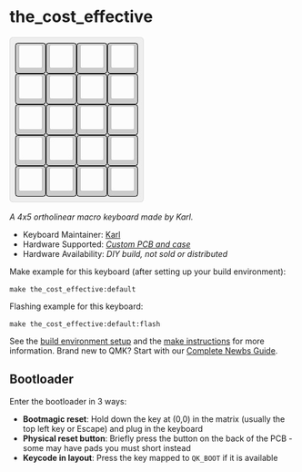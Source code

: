 # the_cost_effective

![the_cost_effective](https://github.com/snaeker58/Karls-Hackpad/blob/main/images/layout.jpg)

*A 4x5 ortholinear macro keyboard made by Karl.*

* Keyboard Maintainer: [Karl](https://github.com/snaeker58)
* Hardware Supported: *[Custom PCB and case](https://github.com/snaeker58/Karls-Hackpad)*
* Hardware Availability: *DIY build, not sold or distributed*

Make example for this keyboard (after setting up your build environment):

    make the_cost_effective:default

Flashing example for this keyboard:

    make the_cost_effective:default:flash

See the [build environment setup](https://docs.qmk.fm/#/getting_started_build_tools) and the [make instructions](https://docs.qmk.fm/#/getting_started_make_guide) for more information. Brand new to QMK? Start with our [Complete Newbs Guide](https://docs.qmk.fm/#/newbs).

## Bootloader

Enter the bootloader in 3 ways:

* **Bootmagic reset**: Hold down the key at (0,0) in the matrix (usually the top left key or Escape) and plug in the keyboard
* **Physical reset button**: Briefly press the button on the back of the PCB - some may have pads you must short instead
* **Keycode in layout**: Press the key mapped to `QK_BOOT` if it is available
